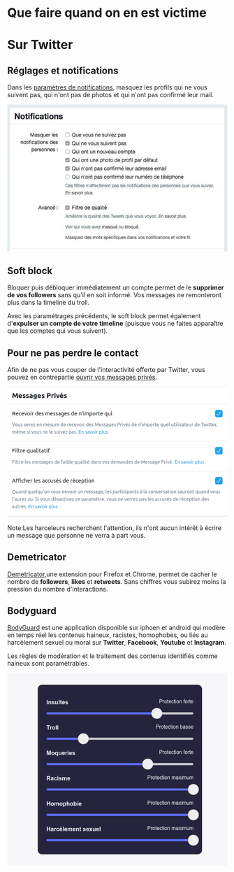 Que faire quand on en est victime
=====


Sur Twitter
====


Réglages et notifications
-----


Dans les [paramètres de notifications](https://twitter.com/settings/notifications/advanced_filters), masquez les profils qui ne vous suivent pas, qui n'ont pas de photos et qui n'ont pas confirmé leur mail.


![Filtres avancés de twitter](/assets/i/twitter-filtre-avances.jpg)


Soft block
------


Bloquer puis débloquer immédiatement un compte permet de le **supprimer de vos followers** sans qu'il en soit informé. Vos messages ne remonteront plus dans la timeline du troll. 


Avec les paramétrages précédents, le soft block permet également d'**expulser un compte de votre timeline** (puisque vous ne faites apparaître que les comptes qui vous suivent).


Pour ne pas perdre le contact
---------------


Afin de ne pas vous couper de l\'interactivité offerte par Twitter, vous
pouvez en contrepartie [ouvrir vos messages
privés](https://twitter.com/settings/safety).


![messages privés ouverts](/assets/i/twitter-mp.png)

Note:Les harceleurs recherchent l'attention, ils n'ont aucun intérêt à  écrire un message que personne ne verra à part vous.</aside>


Demetricator
------------


[Demetricator](https://bengrosser.com/projects/twitter-demetricator/),une extension pour Firefox et Chrome, permet de cacher le nombre de **followers**, **likes** et **retweets**. Sans chiffres vous subirez moins la pression du nombre d'interactions.


Bodyguard
--------


[BodyGuard](https://www.bodyguard.ai/) est une application disponible sur iphoen et android qui modère en temps réel les contenus haineux, racistes, homophobes, ou liés au harcèlement sexuel ou moral sur **Twitter**, **Facebook**, **Youtube** et **Instagram**.


Les règles de modération et le traitement des contenus identifiés comme haineux sont paramétrables.


![Réglages bodyguard](/assets/i/bodyguard-reglages.png)
